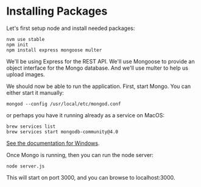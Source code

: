 # Installing Packages

Let's first setup node and install needed packages:

```
nvm use stable
npm init
npm install express mongoose multer
```

We'll be using Express for the REST API. We'll use Mongoose to provide an object interface for the Mongo database. And we'll use multer to help us upload images.

We should now be able to run the application. First, start Mongo. You can either start it manually:

```
mongod --config /usr/local/etc/mongod.conf
```

or perhaps you have it running already as a service on MacOS:

```
brew services list
brew services start mongodb-community@4.0
```

[See the documentation for Windows](https://docs.mongodb.com/v3.2/tutorial/install-mongodb-on-windows/).

Once Mongo is running, then you can run the node server:

```
node server.js
```

This will start on port 3000, and you can browse to localhost:3000.
